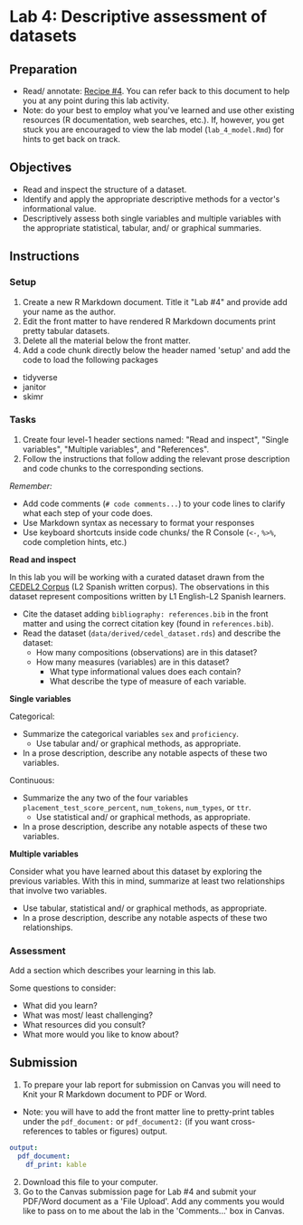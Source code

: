 # Lab 4: Descriptive assessment of datasets

<!-- NOTE: 
You can preview this README.md document by clicking the 'Preview' button in the RStudio toolbar. 
-->

## Preparation

- Read/ annotate: [Recipe \#4](https://lin380.github.io/tadr/articles/recipe_4.html). You can refer back to this document to help you at any point during this lab activity.
- Note: do your best to employ what you've learned and use other existing resources (R documentation, web searches, etc.). If, however, you get stuck you are encouraged to view the lab model (`lab_4_model.Rmd`) for hints to get back on track.

## Objectives

- Read and inspect the structure of a dataset.
- Identify and apply the appropriate descriptive methods for a vector's informational value.
- Descriptively assess both single variables and multiple variables with the appropriate statistical, tabular, and/ or graphical summaries. 

## Instructions

### Setup

1. Create a new R Markdown document. Title it "Lab #4" and provide add your name as the author. 
2. Edit the front matter to have rendered R Markdown documents print pretty tabular datasets.
3. Delete all the material below the front matter.
4. Add a code chunk directly below the header named 'setup' and add the code to load the following packages
  - tidyverse
  - janitor
  - skimr

### Tasks

1. Create four level-1 header sections named: "Read and inspect", "Single variables", "Multiple variables", and "References". 
2. Follow the instructions that follow adding the relevant prose description and code chunks to the corresponding sections.

*Remember:*

- Add code comments (`# code comments...`) to your code lines to clarify what each step of your code does. 
- Use Markdown syntax as necessary to format your responses
- Use keyboard shortcuts inside code chunks/ the R Console (`<-`, `%>%`, code completion hints, etc.)

**Read and inspect**

In this lab you will be working with a curated dataset drawn from the [CEDEL2 Corpus](http://cedel2.learnercorpora.com/) (L2 Spanish written corpus). The observations in this dataset represent compositions written by L1 English-L2 Spanish learners. 

- Cite the dataset adding `bibliography: references.bib` in the front matter and using the correct citation key (found in `references.bib`). 
- Read the dataset (`data/derived/cedel_dataset.rds`) and describe the dataset:
  - How many compositions (observations) are in this dataset?
  - How many measures (variables) are in this dataset?
    - What type informational values does each contain?
    - What describe the type of measure of each variable. 

**Single variables**

Categorical: 

- Summarize the categorical variables `sex` and `proficiency`.
  - Use tabular and/ or graphical methods, as appropriate.
- In a prose description, describe any notable aspects of these two variables.

Continuous: 

- Summarize the any two of the four variables `placement_test_score_percent`, `num_tokens`, `num_types`, or `ttr`. 
  - Use statistical and/ or graphical methods, as appropriate.
- In a prose description, describe any notable aspects of these two variables.

**Multiple variables**

Consider what you have learned about this dataset by exploring the previous variables. With this in mind, summarize at least two relationships that involve two variables. 

- Use tabular, statistical and/ or graphical methods, as appropriate.
- In a prose description, describe any notable aspects of these two relationships.

### Assessment

Add a section which describes your learning in this lab.

Some questions to consider: 

  - What did you learn?
  - What was most/ least challenging?
  - What resources did you consult? 
  - What more would you like to know about?

## Submission

1. To prepare your lab report for submission on Canvas you will need to Knit your R Markdown document to PDF or Word. 
  - Note: you will have to add the front matter line to pretty-print tables under the `pdf_document:` or `pdf_document2:` (if you want cross-references to tables or figures) output. 

```yaml
output:
  pdf_document:
    df_print: kable
```
  
2. Download this file to your computer.
3. Go to the Canvas submission page for Lab #4 and submit your PDF/Word document as a 'File Upload'. Add any comments you would like to pass on to me about the lab in the 'Comments...' box in Canvas.

